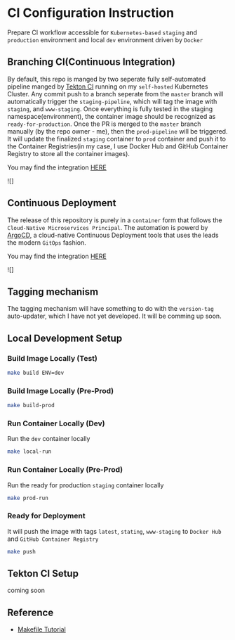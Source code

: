 # CI Configuration Instruction

Prepare CI workflow accessible for `Kubernetes-based` `staging` and `production` environment and local `dev` environment driven by `Docker`

## Branching CI(Continuous Integration)

By default, this repo is manged by two seperate fully self-automated pipeline manged by [Tekton CI](https://tekton.dev) running on my `self-hosted` Kubernetes Cluster. Any commit push to a branch seperate from the `master` branch will automatically trigger the `staging-pipeline`, which will tag the image with `staging`, and `www-staging`. Once everything is fully tested in the staging namespace(environment), the container image should be recognized as `ready-for-production`. Once the PR is merged to the `master` branch manually (by the repo owner - me), then the `prod-pipeline` will be triggered. It will update the finalized `staging` container to `prod` container and push it to the Container Registries(in my case, I use Docker Hub and GitHub Container Registry to store all the container images).

You may find the integration [HERE](https://github.com/yqlbu/vsphere-hub/tree/master/cicd/tekton-builds/projects/hikariai-web)

![]

## Continuous Deployment

The release of this repository is purely in a `container` form that follows the `Cloud-Native Microservices Principal`. The automation is powerd by [ArgoCD](https://argo-cd.readthedocs.io/), a cloud-native Continuous Deployment tools that uses the leads the modern `GitOps` fashion.

You may find the integration [HERE](https://github.com/yqlbu/vsphere-hub/tree/master/cicd/hikariai-web)

![]

## Tagging mechanism

The tagging mechanism will have something to do with the `version-tag` auto-updater, which I have not yet developed. It will be comming up soon.

## Local Development Setup

### Build Image Locally (Test)

```bash
make build ENV=dev
```

### Build Image Locally (Pre-Prod)

```bash
make build-prod
```

### Run Container Locally (Dev)

Run the `dev` container locally

```bash
make local-run
```

### Run Container Locally (Pre-Prod)

Run the ready for production `staging` container locally

```bash
make prod-run
```

### Ready for Deployment

It will push the image with tags `latest`, `stating`, `www-staging` to `Docker Hub` and `GitHub Container Registry`

```bash
make push
```

## Tekton CI Setup

coming soon

## Reference

- [Makefile Tutorial](https://makefiletutorial.com/)
